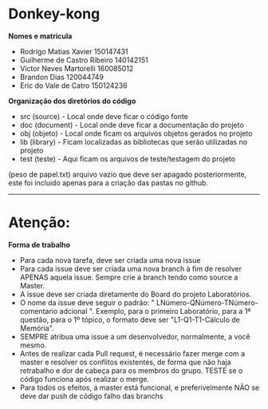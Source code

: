# Donkey-kong

**Nomes e matrícula**
* Rodrigo Matias Xavier         150147431
* Guilherme de Castro Ribeiro   140142151
* Victor Neves Martorelli       160085012 
* Brandon Dias                  120044749
* Eric do Vale de Catro         150124236


**Organização dos diretórios do código**

* src  (source)    - Local onde deve ficar o código fonte
* doc  (document)  - Local onde deve ficar a documentação do projeto
* obj  (objeto)    - Local onde ficam os arquivos objetos gerados no projeto
* lib  (library)   - Ficam localizadas as bibliotecas que serão utilizadas no projeto
* test (teste)     - Aqui ficam os arquivos de teste/testagem do projeto

(peso de papel.txt) arquivo vazio que deve ser apagado posteriormente, este foi incluido apenas para a criação das pastas no github.

-----------

# Atenção:

**Forma de trabalho**

* Para cada nova tarefa, deve ser criada uma nova issue
* Para cada issue deve ser criada uma nova branch à fim de resolver APENAS aquela issue. Sempre crie a branch tendo como source a Master. 
* A issue deve ser criada diretamente do Board do projeto Laboratórios. 
* O nome da issue deve seguir o padrão: " LNúmero-QNúmero-TNúmero-comentario adcional ". Exemplo, para o primeiro Laboratório,  para a 1ª questão, para o 1º tópico, o formato deve ser "L1-Q1-T1-Cálculo de Memória".
* SEMPRE atribua uma issue a um desenvolvedor, normalmente, a você mesmo.
* Antes de realizar cada Pull request, é necessário fazer merge com a master e resolver os conflitos existentes, de forma que não haja retrabalho e dor de cabeça para os membros do grupo. TESTE se o código funciona após realizar o merge.
* Para todos os efeitos, a master está funcional, e preferivelmente NÃO se deve dar push de código falho das branchs

